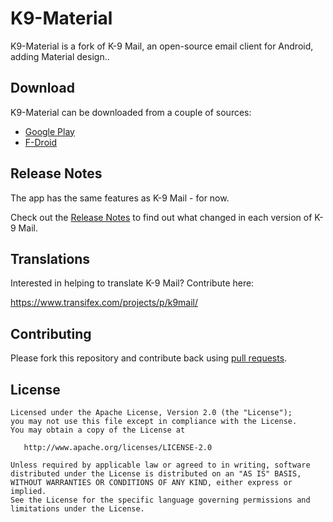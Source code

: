 # K9-Material

K9-Material is a fork of K-9 Mail, an open-source email client for Android, adding Material design..


## Download

K9-Material can be downloaded from a couple of sources:

- [Google Play](https://play.google.com/store/apps/details?id=com.fsck.k9.material)
- [F-Droid](https://f-droid.org/repository/browse/?fdid=com.fsck.k9.material)


## Release Notes

The app has the same features as K-9 Mail - for now.


Check out the [Release Notes](https://github.com/k9mail/k-9/wiki/ReleaseNotes) to find out what changed
in each version of K-9 Mail.


## Translations

Interested in helping to translate K-9 Mail? Contribute here:

https://www.transifex.com/projects/p/k9mail/


## Contributing

Please fork this repository and contribute back using [pull requests](https://github.com/coute-dich/K9-MailClient/pulls).


## License

    Licensed under the Apache License, Version 2.0 (the "License");
    you may not use this file except in compliance with the License.
    You may obtain a copy of the License at

       http://www.apache.org/licenses/LICENSE-2.0

    Unless required by applicable law or agreed to in writing, software
    distributed under the License is distributed on an "AS IS" BASIS,
    WITHOUT WARRANTIES OR CONDITIONS OF ANY KIND, either express or implied.
    See the License for the specific language governing permissions and
    limitations under the License.


